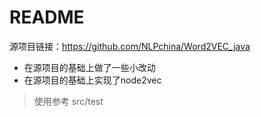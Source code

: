 # README

源项目链接：https://github.com/NLPchina/Word2VEC_java

+ 在源项目的基础上做了一些小改动
+ 在源项目的基础上实现了node2vec

> 使用参考 src/test 
